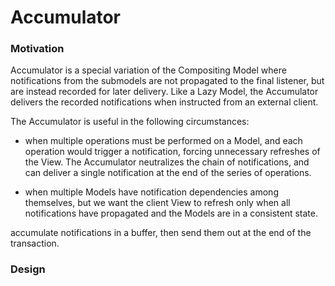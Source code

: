 # Accumulator

### Motivation

Accumulator is a special variation of the Compositing Model where notifications
from the submodels are not propagated to the final listener, but are instead
recorded for later delivery. 
Like a Lazy Model, the Accumulator delivers the
recorded notifications when instructed from an external client.

The Accumulator is useful in the following circumstances:

- when multiple operations must be performed on a Model, and each operation
  would trigger a notification, forcing unnecessary refreshes of the View.
  The Accumulator neutralizes the chain of notifications, and can deliver a
  single notification at the end of the series of operations.

- when multiple Models have notification dependencies among themselves, but
  we want the client View to refresh only when all notifications 
  have propagated and the Models are in a consistent state.


accumulate notifications in a buffer, then send them out at the end of the transaction.

### Design
